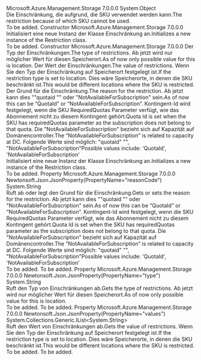 <Type Name="Restriction" FullName="Microsoft.Azure.Management.Storage.Models.Restriction">
  <TypeSignature Language="C#" Value="public class Restriction" />
  <TypeSignature Language="ILAsm" Value=".class public auto ansi beforefieldinit Restriction extends System.Object" />
  <TypeSignature Language="DocId" Value="T:Microsoft.Azure.Management.Storage.Models.Restriction" />
  <TypeSignature Language="VB.NET" Value="Public Class Restriction" />
  <TypeSignature Language="F#" Value="type Restriction = class" />
  <AssemblyInfo>
    <AssemblyName>Microsoft.Azure.Management.Storage</AssemblyName>
    <AssemblyVersion>7.0.0.0</AssemblyVersion>
  </AssemblyInfo>
  <Base>
    <BaseTypeName>System.Object</BaseTypeName>
  </Base>
  <Interfaces />
  <Docs>
    <summary>
            <span data-ttu-id="37915-101">Die Einschränkung, die aufgrund, die SKU verwendet werden kann.</span><span class="sxs-lookup"><span data-stu-id="37915-101">The restriction because of which SKU cannot be used.</span></span>
            </summary>
    <remarks>To be added.</remarks>
  </Docs>
  <Members>
    <Member MemberName=".ctor">
      <MemberSignature Language="C#" Value="public Restriction ();" />
      <MemberSignature Language="ILAsm" Value=".method public hidebysig specialname rtspecialname instance void .ctor() cil managed" />
      <MemberSignature Language="DocId" Value="M:Microsoft.Azure.Management.Storage.Models.Restriction.#ctor" />
      <MemberSignature Language="VB.NET" Value="Public Sub New ()" />
      <MemberType>Constructor</MemberType>
      <AssemblyInfo>
        <AssemblyName>Microsoft.Azure.Management.Storage</AssemblyName>
        <AssemblyVersion>7.0.0.0</AssemblyVersion>
      </AssemblyInfo>
      <Parameters />
      <Docs>
        <summary>
            <span data-ttu-id="37915-102">Initialisiert eine neue Instanz der Klasse Einschränkung an.</span><span class="sxs-lookup"><span data-stu-id="37915-102">Initializes a new instance of the Restriction class.</span></span>
            </summary>
        <remarks>To be added.</remarks>
      </Docs>
    </Member>
    <Member MemberName=".ctor">
      <MemberSignature Language="C#" Value="public Restriction (string type = null, System.Collections.Generic.IList&lt;string&gt; values = null, string reasonCode = null);" />
      <MemberSignature Language="ILAsm" Value=".method public hidebysig specialname rtspecialname instance void .ctor(string type, class System.Collections.Generic.IList`1&lt;string&gt; values, string reasonCode) cil managed" />
      <MemberSignature Language="DocId" Value="M:Microsoft.Azure.Management.Storage.Models.Restriction.#ctor(System.String,System.Collections.Generic.IList{System.String},System.String)" />
      <MemberSignature Language="VB.NET" Value="Public Sub New (Optional type As String = null, Optional values As IList(Of String) = null, Optional reasonCode As String = null)" />
      <MemberSignature Language="F#" Value="new Microsoft.Azure.Management.Storage.Models.Restriction : string * System.Collections.Generic.IList&lt;string&gt; * string -&gt; Microsoft.Azure.Management.Storage.Models.Restriction" Usage="new Microsoft.Azure.Management.Storage.Models.Restriction (type, values, reasonCode)" />
      <MemberType>Constructor</MemberType>
      <AssemblyInfo>
        <AssemblyName>Microsoft.Azure.Management.Storage</AssemblyName>
        <AssemblyVersion>7.0.0.0</AssemblyVersion>
      </AssemblyInfo>
      <Parameters>
        <Parameter Name="type" Type="System.String" />
        <Parameter Name="values" Type="System.Collections.Generic.IList&lt;System.String&gt;" />
        <Parameter Name="reasonCode" Type="System.String" />
      </Parameters>
      <Docs>
        <param name="type"><span data-ttu-id="37915-103">Der Typ der Einschränkungen.</span><span class="sxs-lookup"><span data-stu-id="37915-103">The type of restrictions.</span></span> <span data-ttu-id="37915-104">Ab jetzt wird nur möglicher Wert für diesen Speicherort.</span><span class="sxs-lookup"><span data-stu-id="37915-104">As of now only possible value for this is location.</span></span></param>
        <param name="values"><span data-ttu-id="37915-105">Der Wert der Einschränkungen.</span><span class="sxs-lookup"><span data-stu-id="37915-105">The value of restrictions.</span></span> <span data-ttu-id="37915-106">Wenn Sie den Typ der Einschränkung auf Speicherort festgelegt ist.</span><span class="sxs-lookup"><span data-stu-id="37915-106">If the restriction type is set to location.</span></span> <span data-ttu-id="37915-107">Dies wäre Speicherorte, in denen die SKU beschränkt ist.</span><span class="sxs-lookup"><span data-stu-id="37915-107">This would be different locations where the SKU is restricted.</span></span></param>
        <param name="reasonCode"><span data-ttu-id="37915-108">Der Grund für die Einschränkung.</span><span class="sxs-lookup"><span data-stu-id="37915-108">The reason for the restriction.</span></span> <span data-ttu-id="37915-109">Ab jetzt kann dies ""quotaid "" oder "NotAvailableForSubscription" sein.</span><span class="sxs-lookup"><span data-stu-id="37915-109">As of now this can be “QuotaId” or “NotAvailableForSubscription”.</span></span> <span data-ttu-id="37915-110">Kontingent-Id wird festgelegt, wenn die SKU RequiredQuotas Parameter verfügt, wie das Abonnement nicht zu diesem Kontingent gehört.</span><span class="sxs-lookup"><span data-stu-id="37915-110">Quota Id is set when the SKU has requiredQuotas parameter as the subscription does not belong to that quota.</span></span> <span data-ttu-id="37915-111">Die "NotAvailableForSubscription" bezieht sich auf Kapazität auf Domänencontroller.</span><span class="sxs-lookup"><span data-stu-id="37915-111">The “NotAvailableForSubscription” is related to capacity at DC.</span></span> <span data-ttu-id="37915-112">Folgende Werte sind möglich: "quotaid" "", "NotAvailableForSubscription"</span><span class="sxs-lookup"><span data-stu-id="37915-112">Possible values include: 'QuotaId', 'NotAvailableForSubscription'</span></span></param>
        <summary>
            <span data-ttu-id="37915-113">Initialisiert eine neue Instanz der Klasse Einschränkung an.</span><span class="sxs-lookup"><span data-stu-id="37915-113">Initializes a new instance of the Restriction class.</span></span>
            </summary>
        <remarks>To be added.</remarks>
      </Docs>
    </Member>
    <Member MemberName="ReasonCode">
      <MemberSignature Language="C#" Value="public string ReasonCode { get; set; }" />
      <MemberSignature Language="ILAsm" Value=".property instance string ReasonCode" />
      <MemberSignature Language="DocId" Value="P:Microsoft.Azure.Management.Storage.Models.Restriction.ReasonCode" />
      <MemberSignature Language="VB.NET" Value="Public Property ReasonCode As String" />
      <MemberSignature Language="F#" Value="member this.ReasonCode : string with get, set" Usage="Microsoft.Azure.Management.Storage.Models.Restriction.ReasonCode" />
      <MemberType>Property</MemberType>
      <AssemblyInfo>
        <AssemblyName>Microsoft.Azure.Management.Storage</AssemblyName>
        <AssemblyVersion>7.0.0.0</AssemblyVersion>
      </AssemblyInfo>
      <Attributes>
        <Attribute>
          <AttributeName>Newtonsoft.Json.JsonProperty(PropertyName="reasonCode")</AttributeName>
        </Attribute>
      </Attributes>
      <ReturnValue>
        <ReturnType>System.String</ReturnType>
      </ReturnValue>
      <Docs>
        <summary>
            <span data-ttu-id="37915-114">Ruft ab oder legt den Grund für die Einschränkung.</span><span class="sxs-lookup"><span data-stu-id="37915-114">Gets or sets the reason for the restriction.</span></span> <span data-ttu-id="37915-115">Ab jetzt kann dies ""quotaid "" oder "NotAvailableForSubscription" sein.</span><span class="sxs-lookup"><span data-stu-id="37915-115">As of now this can be “QuotaId” or “NotAvailableForSubscription”.</span></span> <span data-ttu-id="37915-116">Kontingent-Id wird festgelegt, wenn die SKU RequiredQuotas Parameter verfügt, wie das Abonnement nicht zu diesem Kontingent gehört.</span><span class="sxs-lookup"><span data-stu-id="37915-116">Quota Id is set when the SKU has requiredQuotas parameter as the subscription does not belong to that quota.</span></span> <span data-ttu-id="37915-117">Die "NotAvailableForSubscription" bezieht sich auf Kapazität auf Domänencontroller.</span><span class="sxs-lookup"><span data-stu-id="37915-117">The “NotAvailableForSubscription” is related to capacity at DC.</span></span> <span data-ttu-id="37915-118">Folgende Werte sind möglich: "quotaid" "", "NotAvailableForSubscription"</span><span class="sxs-lookup"><span data-stu-id="37915-118">Possible values include: 'QuotaId', 'NotAvailableForSubscription'</span></span>
            </summary>
        <value>To be added.</value>
        <remarks>To be added.</remarks>
      </Docs>
    </Member>
    <Member MemberName="Type">
      <MemberSignature Language="C#" Value="public string Type { get; }" />
      <MemberSignature Language="ILAsm" Value=".property instance string Type" />
      <MemberSignature Language="DocId" Value="P:Microsoft.Azure.Management.Storage.Models.Restriction.Type" />
      <MemberSignature Language="VB.NET" Value="Public ReadOnly Property Type As String" />
      <MemberSignature Language="F#" Value="member this.Type : string" Usage="Microsoft.Azure.Management.Storage.Models.Restriction.Type" />
      <MemberType>Property</MemberType>
      <AssemblyInfo>
        <AssemblyName>Microsoft.Azure.Management.Storage</AssemblyName>
        <AssemblyVersion>7.0.0.0</AssemblyVersion>
      </AssemblyInfo>
      <Attributes>
        <Attribute>
          <AttributeName>Newtonsoft.Json.JsonProperty(PropertyName="type")</AttributeName>
        </Attribute>
      </Attributes>
      <ReturnValue>
        <ReturnType>System.String</ReturnType>
      </ReturnValue>
      <Docs>
        <summary>
            <span data-ttu-id="37915-119">Ruft den Typ von Einschränkungen ab.</span><span class="sxs-lookup"><span data-stu-id="37915-119">Gets the type of restrictions.</span></span> <span data-ttu-id="37915-120">Ab jetzt wird nur möglicher Wert für diesen Speicherort.</span><span class="sxs-lookup"><span data-stu-id="37915-120">As of now only possible value for this is location.</span></span>
            </summary>
        <value>To be added.</value>
        <remarks>To be added.</remarks>
      </Docs>
    </Member>
    <Member MemberName="Values">
      <MemberSignature Language="C#" Value="public System.Collections.Generic.IList&lt;string&gt; Values { get; }" />
      <MemberSignature Language="ILAsm" Value=".property instance class System.Collections.Generic.IList`1&lt;string&gt; Values" />
      <MemberSignature Language="DocId" Value="P:Microsoft.Azure.Management.Storage.Models.Restriction.Values" />
      <MemberSignature Language="VB.NET" Value="Public ReadOnly Property Values As IList(Of String)" />
      <MemberSignature Language="F#" Value="member this.Values : System.Collections.Generic.IList&lt;string&gt;" Usage="Microsoft.Azure.Management.Storage.Models.Restriction.Values" />
      <MemberType>Property</MemberType>
      <AssemblyInfo>
        <AssemblyName>Microsoft.Azure.Management.Storage</AssemblyName>
        <AssemblyVersion>7.0.0.0</AssemblyVersion>
      </AssemblyInfo>
      <Attributes>
        <Attribute>
          <AttributeName>Newtonsoft.Json.JsonProperty(PropertyName="values")</AttributeName>
        </Attribute>
      </Attributes>
      <ReturnValue>
        <ReturnType>System.Collections.Generic.IList&lt;System.String&gt;</ReturnType>
      </ReturnValue>
      <Docs>
        <summary>
            <span data-ttu-id="37915-121">Ruft den Wert von Einschränkungen ab.</span><span class="sxs-lookup"><span data-stu-id="37915-121">Gets the value of restrictions.</span></span> <span data-ttu-id="37915-122">Wenn Sie den Typ der Einschränkung auf Speicherort festgelegt ist.</span><span class="sxs-lookup"><span data-stu-id="37915-122">If the restriction type is set to location.</span></span> <span data-ttu-id="37915-123">Dies wäre Speicherorte, in denen die SKU beschränkt ist.</span><span class="sxs-lookup"><span data-stu-id="37915-123">This would be different locations where the SKU is restricted.</span></span>
            </summary>
        <value>To be added.</value>
        <remarks>To be added.</remarks>
      </Docs>
    </Member>
  </Members>
</Type>